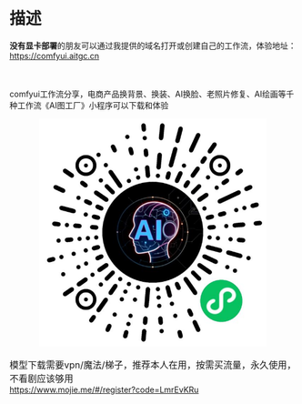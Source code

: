 # 描述
<b>没有显卡部署</b>的朋友可以通过我提供的域名打开或创建自己的工作流，体验地址：<a href="https://comfyui.aitgc.cn">https://comfyui.aitgc.cn</a></br></br></br>

comfyui工作流分享，电商产品换背景、换装、AI换脸、老照片修复、AI绘画等千种工作流《AI图工厂》小程序可以下载和体验
<br/>
<div align="center">
    <img src="assets/miniapp/miniapp.jpg" width="400" alt="AI图工厂" />
</div>

<br/>
<span style="font-size:16px;" >模型下载需要vpn/魔法/梯子，推荐本人在用，按需买流量，永久使用，不看剧应该够用</span>
<br/>
<a href="https://www.mojie.me/#/register?code=LmrEvKRu">https://www.mojie.me/#/register?code=LmrEvKRu</a>
<br/>